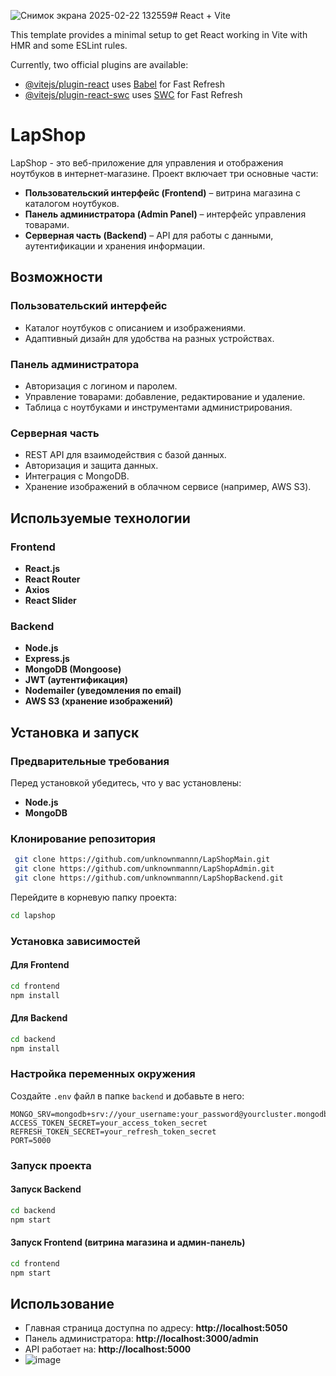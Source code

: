 ![Снимок экрана 2025-02-22 132559](https://github.com/user-attachments/assets/88175592-e487-447a-8223-689e5c3e007d)# React + Vite

This template provides a minimal setup to get React working in Vite with HMR and some ESLint rules.

Currently, two official plugins are available:

- [@vitejs/plugin-react](https://github.com/vitejs/vite-plugin-react/blob/main/packages/plugin-react/README.md) uses [Babel](https://babeljs.io/) for Fast Refresh
- [@vitejs/plugin-react-swc](https://github.com/vitejs/vite-plugin-react-swc) uses [SWC](https://swc.rs/) for Fast Refresh
# LapShop
LapShop - это веб-приложение для управления и отображения ноутбуков в интернет-магазине. Проект включает три основные части:

- **Пользовательский интерфейс (Frontend)** – витрина магазина с каталогом ноутбуков.
- **Панель администратора (Admin Panel)** – интерфейс управления товарами.
- **Серверная часть (Backend)** – API для работы с данными, аутентификации и хранения информации.

## Возможности

### Пользовательский интерфейс
- Каталог ноутбуков с описанием и изображениями.
- Адаптивный дизайн для удобства на разных устройствах.

### Панель администратора
- Авторизация с логином и паролем.
- Управление товарами: добавление, редактирование и удаление.
- Таблица с ноутбуками и инструментами администрирования.

### Серверная часть
- REST API для взаимодействия с базой данных.
- Авторизация и защита данных.
- Интеграция с MongoDB.
- Хранение изображений в облачном сервисе (например, AWS S3).

## Используемые технологии

### Frontend
- **React.js**
- **React Router**
- **Axios**
- **React Slider**

### Backend
- **Node.js**
- **Express.js**
- **MongoDB (Mongoose)**
- **JWT (аутентификация)**
- **Nodemailer (уведомления по email)**
- **AWS S3 (хранение изображений)**

## Установка и запуск

### Предварительные требования
Перед установкой убедитесь, что у вас установлены:
- **Node.js**
- **MongoDB**

### Клонирование репозитория
```sh
 git clone https://github.com/unknownmannn/LapShopMain.git
 git clone https://github.com/unknownmannn/LapShopAdmin.git
 git clone https://github.com/unknownmannn/LapShopBackend.git
```

Перейдите в корневую папку проекта:
```sh
cd lapshop
```

### Установка зависимостей
#### Для Frontend
```sh
cd frontend
npm install
```

#### Для Backend
```sh
cd backend
npm install
```

### Настройка переменных окружения
Создайте `.env` файл в папке `backend` и добавьте в него:
```env
MONGO_SRV=mongodb+srv://your_username:your_password@yourcluster.mongodb.net/laptops
ACCESS_TOKEN_SECRET=your_access_token_secret
REFRESH_TOKEN_SECRET=your_refresh_token_secret
PORT=5000
```

### Запуск проекта
#### Запуск Backend
```sh
cd backend
npm start
```

#### Запуск Frontend (витрина магазина и админ-панель)
```sh
cd frontend
npm start
```

## Использование
- Главная страница доступна по адресу: **http://localhost:5050**
- Панель администратора: **http://localhost:3000/admin**
- API работает на: **http://localhost:5000**
- ![image](https://github.com/user-attachments/assets/f706eef2-37f9-4417-8b60-734ca673911c)


